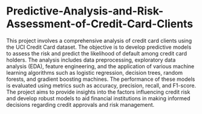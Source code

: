 # Predictive-Analysis-and-Risk-Assessment-of-Credit-Card-Clients

This project involves a comprehensive analysis of credit card clients using the UCI Credit Card dataset. The objective is to develop predictive models to assess the risk and predict the likelihood of default among credit card holders. The analysis includes data preprocessing, exploratory data analysis (EDA), feature engineering, and the application of various machine learning algorithms such as logistic regression, decision trees, random forests, and gradient boosting machines. The performance of these models is evaluated using metrics such as accuracy, precision, recall, and F1-score. The project aims to provide insights into the factors influencing credit risk and develop robust models to aid financial institutions in making informed decisions regarding credit approvals and risk management. ​
